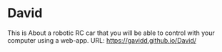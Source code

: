 # David

This is About a robotic RC car that you will be able to control with your computer using a web-app.
URL: https://gavidd.github.io/David/
